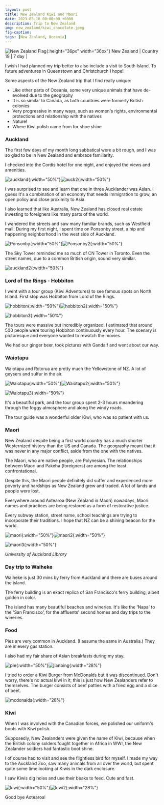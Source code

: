 ```yaml
---
layout: post
title: New Zealand Kiwi and Maori
date: 2023-03-10 00:00:00 +0000
description: Trip to New Zealand
img: new_zealand/kiwi_chocolate.jpeg
fig-caption:
tags: [New Zealand, Oceania]
---
```


![New Zealand Flag]({{site.baseurl}}/assets/img/flags/4x3/nz.svg){:height="36px" width="36px"} New Zealand \| Country 19 \| 7 day \| 

I wish I had planned my trip better to also include a visit to South Island. To future adventures in Queenstown and Christchurch I hope! 

Some aspects of the New Zealand trip that I find really unique:
* Like other parts of Oceania, some very unique animals that have de-evolved due to the geography
* It is so similar to Canada, as both countries were formerly British colonies
* Very progressive in many ways, such as women's rights, environmental protections and relationship with the natives
* Nature!
* Where Kiwi polish came from for shoe shine

### Auckland

The first few days of my month long sabbatical were a bit rough, and I was so glad to be in New Zealand and embrace familiarity. 

I checked into the Cordis hotel for one night, and enjoyed the views and amenities. 

![auckland]({{site.baseurl}}/assets/img/new_zealand/auckland.jpeg){:width="50%"}![auck2]({{site.baseurl}}/assets/img/new_zealand/auck2.jpeg){:width="50%"}

I was surprised to see and learn that one in three Aucklander was Asian. I guess it's a combination of an economy that needs immigration to grow, an open policy and close proximity to Asia. 

I also learned that like Australia, New Zealand has closed real estate investing to foreigners like many parts of the world. 

I wandered the streets and saw many familiar brands, such as Westfield mall. During my first night, I spent time on Ponsonby street, a hip and happening neighborhood in the west side of Auckland.

![Ponsonby]({{site.baseurl}}/assets/img/new_zealand/Ponsonby.jpeg){:width="50%"}![Ponsonby2]({{site.baseurl}}/assets/img/new_zealand/Ponsonby2.jpeg){:width="50%"}

The Sky Tower reminded me so much of CN Tower in Toronto. Even the street names, due to a common British origin, sound very similar. 

![auckland2]({{site.baseurl}}/assets/img/new_zealand/auckland2.jpeg){:width="50%"}

### Lord of the Rings - Hobbiton 

I went with a tour group (Kiwi Adventures) to see famous spots on North Island. First stop was Hobbiton from Lord of the Rings. 

![hobbiton]({{site.baseurl}}/assets/img/new_zealand/hobbiton.jpeg){:width="50%"}![hobbiton2]({{site.baseurl}}/assets/img/new_zealand/hobbiton2.jpeg){:width="50%"}

![hobbiton3]({{site.baseurl}}/assets/img/new_zealand/hobbiton3.jpeg){:width="50%"}

The tours were massive but incredibly organized. I estimated that around 500 people were touring Hobbiton continuously every hour. The scenary is picturesque and everyone wanted to rewatch the movies. 

We had our ginger beer, took pictures with Gandalf and went about our way. 

### Waiotapu

Waiotapu and Rotorua are pretty much the Yellowstone of NZ. A lot of geysers and sulfur in the air. 

![Waiotapu]({{site.baseurl}}/assets/img/new_zealand/Waiotapu.jpeg){:width="50%"}![Waiotapu2]({{site.baseurl}}/assets/img/new_zealand/Waiotapu2.jpeg){:width="50%"}

![Waiotapu3]({{site.baseurl}}/assets/img/new_zealand/Waiotapu3.jpeg){:width="50%"}

It's a beautiful park, and the tour group spent 2-3 hours meandering through the foggy atmosphere and along the windy roads.

The tour guide was a wonderful older Kiwi, who was so patient with us. 

### Maori 

New Zealand despite being a first world country has a much shorter Westernized history than the US and Canada. The geography meant that it was never in any major conflict, aside from the one with the natives. 

The Maori, who are native people, are Polynesian. The relationships between Maori and Pakeha (foreigners) are among the least confrontational.

Despite this, the Maori people definitely did suffer and experienced more poverty and hardships as New Zealand grew and traded. A lot of lands and people were lost. 

Everywhere around Aotearoa (New Zealand in Maori) nowadays, Maori names and practices are being restored as a form of restorative justice.

Every subway station, street name, school teachings are trying to incorporate their traditions. I hope that NZ can be a shining beacon for the world. 

![maori]({{site.baseurl}}/assets/img/new_zealand/maori.jpeg){:width="50%"}![maori2]({{site.baseurl}}/assets/img/new_zealand/maori2.jpeg){:width="50%"}

![maori3]({{site.baseurl}}/assets/img/new_zealand/maori3.jpeg){:width="50%"}

*University of Auckland Library* 

### Day trip to Waiheke 

Waiheke is just 30 mins by ferry from Auckland and there are buses around the island. 

The ferry building is an exact replica of San Francisco's ferry building, albeit golden in color.

The island has many beautiful beaches and wineries. It's like the 'Napa' to the 'San Francisco', for the affluents' second homes and day trips to the wineries. 

### Food

Pies are very common in Auckland. (I assume the same in Australia.) They are in every gas station. 

I also had my fair share of Asian breakfasts during my stay. 

![pie]({{site.baseurl}}/assets/img/new_zealand/pie.jpeg){:width="50%"}![jianbing]({{site.baseurl}}/assets/img/new_zealand/jianbing.jpeg){:width="28%"}

I tried to order a Kiwi Burger from McDonalds but it was discontinued. Don't worry, there's no actual kiwi in it; this is just how New Zealanders refer to themselves. The burger consists of beef patties with a fried egg and a slice of beet.

![mcdonalds]({{site.baseurl}}/assets/img/new_zealand/mcdonalds.jpeg){:width="28%"}

### Kiwi 

When I was involved with the Canadian forces, we polished our uniform's boots with Kiwi polish. 

Supposedly, New Zealanders were given the name of Kiwi, because when the British colony solders fought together in Africa in WWI, the New Zealander soldiers had fantastic boot shine. 

I of course had to visit and see the flightless bird for myself. I made my way to the Auckland Zoo, saw many animals from all over the world, but spent quite some time looking at Kiwis in the dark enclosure. 

I saw Kiwis dig holes and use their beaks to feed. Cute and fast. 

![kiwi]({{site.baseurl}}/assets/img/new_zealand/kiwi.jpeg){:width="50%"}![kiwi2]({{site.baseurl}}/assets/img/new_zealand/kiwi2.jpeg){:width="28%"}

Good bye Aotearoa!
